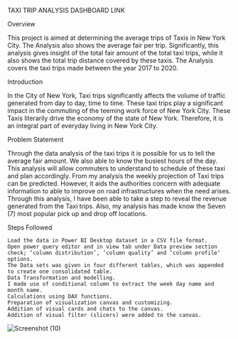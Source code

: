 

TAXI TRIP ANALYSIS
DASHBOARD LINK

Overview

This project is aimed at determining the average trips of Taxis in New York City. The Analysis also shows the average fair per trip. Significantly, this analysis gives insight of the total fair amount of the total taxi trips, while it also shows the total trip distance covered by these taxis. The Analysis covers the taxi trips made between the year 2017 to 2020.

Introduction

In the City of New York, Taxi trips significantly affects the volume of traffic generated from day to day, time to time. These taxi trips play a significant impact in the commuting of the teeming work force of New York City. These Taxis literarily drive the economy of the state of New York. Therefore, it is an integral part of everyday living in New York City.

Problem Statement

Through the data analysis of the taxi trips it is possible for us to tell the average fair amount. We also able to know the busiest hours of the day. This analysis will allow commuters to understand to schedule of these taxi and plan accordingly. From my analysis the weekly projection of Taxi trips can be predicted. However, it aids the authorities concern with adequate information to able to improve on road infrastructures when the need arises. Through this analysis, I have been able to take a step to reveal the revenue generated from the Taxi trips. Also, my analysis has made know the Seven (7) most popular pick up and drop off locations.

Steps Followed

    Load the data in Power BI Desktop dataset in a CSV file format.
    Open power query editor and in view tab under Data preview section check; ‘column distribution’, ‘column quality’ and ‘column profile’ options.
    The Data sets was given in four different tables, which was appended to create one consolidated table.
    Data Transformation and modelling.
    I made use of conditional column to extract the week day name and month name.
    Calculations using DAX functions.
    Preparation of visualization canvas and customizing.
    Addition of visual cards and chats to the canvas.
    Addition of visual filter (slicers) were added to the canvas.
![Screenshot (10)](https://github.com/TheNurseAnalyst/PowerBi-projects/assets/158273691/2f2d968b-2cdd-4b48-842d-53d45da3e144)
